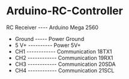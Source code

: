 # Arduino-RC-Controller


RC Receiver   ----   Arduino Mega 2560
- Ground ----- Power Ground
- 5 V+  ---------- Power 5V+ 
- CH1 ------------ Communication 18TX1
- CH2 ------------ Communication 19RX1
- CH3 ------------ Communication 20SDA
- CH4 ------------ Communication 21SCL

  

